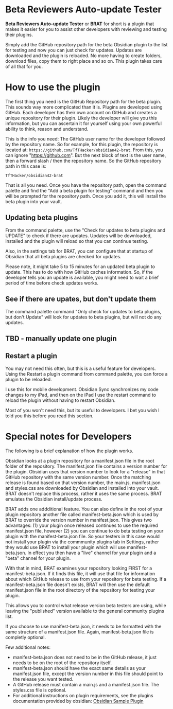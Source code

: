 # Beta Reviewers Auto-update Tester
**Beta Reviewers Auto-update Tester** or **BRAT** for short is a plugin that makes it easier for you to assist other developers with reviewing and testing their plugins. 

Simply add the GitHub repository path for the beta Obsidian plugin to the list for testing and now you can just check for updates. Updates are downloaded and the plugin is reloaded. No more having to create folders, download files, copy them to right place and so on. This plugin takes care of all that for you.

# How to use the plugin
The first thing you need is the GitHub Repository path for the beta plugin. This sounds way more complicated than it is. Plugins are developed using GitHub.  Each developer has their own account on GitHub and creates a unique repository for their plugin. Likely the developer will give you this information, but you can ascertain it for yourself using your own powerful ability to think, reason and understand.

This is the info you need: The GitHub user name for the developer followed by the repository name. So for example, for this plugin, the repository is located at: `https://github.com/TfTHacker/obsidian42-brat`. From this, you can ignore "https://github.com". But the next block of text is the user name, then a forward slash / then the repository name. So the GitHub repository path in this case is:

`TfTHacker/obsidian42-brat`

That is all you need. Once you have the repository path, open the command palette and find the "Add a beta plugin for testing" command and then you will be prompted for the repository path. Once you add it, this will install the beta plugin into your vault.

## Updating beta plugins
From the command palette, use the "Check for updates to beta plugins and UPDATE" to check if there are updates. Updates will be downloaded, installed and the plugin will reload so that you can continue testing.

Also, in the settings tab for BRAT, you can configure that at startup of Obsidian that all beta plugins are checked for updates.

Please note, it might take 5 to 15 minutes for an updated beta plugin to update. This has to do with how GitHub caches information. So, if the developer tells you an update is available, you might need to wait a brief period of time before check updates works.

## See if there are upates, but don't update them
The command palette command "Only check for updates to beta plugins, but don't Update" will look for updates to beta plugins, but will not do any updates.

## TBD - manually update one plugin

## Restart a plugin
You may not need this often, but this is a useful feature for developers. Using the Restart a plugin command from command palette, you can force a plugin to be reloaded.

I use this for mobile development. Obsidian Sync synchronizes my code changes to my iPad, and then on the iPad I use the restart command to reload the plugin without having to restart Obsidian.

Most of you won't need this, but its useful to developers. I bet you wish I told you this before you read this section.

# Special notes for Developers
The following is a brief explanation of how the plugin works.

Obsidian looks at a plugin repository for a manifest.json file in the root folder of the repository. The manifest.json file contains a version number for the plugin. Obsidian uses that version number to look for a "release" in that GitHub repository with the same version number. Once the matching release is found based on that version number, the main.js, manifest.json and styles.css are downloaded by Obsidian and installed into your vault. BRAT doesn't replace this process, rather it uses the same process. BRAT emulates the Obsidian install/update process.

BRAT adds one addditional feature. You can also define in the root of your plugin repository another file called manifest-beta.json which is used by BRAT to override the version number in manifest.json. This gives two advantages: (1) your plugin once released continues to use the required manifest.json file, however (2) you can continue to do beta testing on your plugin with the manifest-beta.json file. So your testers in this case would not install your plugin via the commmunity plugins tab in Settings, rather they would use BRAT to install your plugin which will use manifest-beta.json. In effect you then have a "live" channel for your plugin and a "beta" channel for your plugin.

With that in mind, BRAT examines your repository looking FIRST for a manifest-beta.json. If it finds this file, it will use that file for information about which GitHub release to use from your repository for beta testing. If a manifest-beta.json file doesn't exists, BRAT will then use the default manifest.json file in the root directory of the repository for testing your plugin.

This allows you to control what release version beta testers are using, while leaving the "published" version available to the general community plugins list.

If you choose to use manifest-beta.json, it needs to be formatted with the same structure of a manifest.json file. Again, manifest-beta.json file is completly optional. 

Few additional notes:
* manifest-beta.json does not need to be in the GitHub release, it just needs to be on the root of the repository itself.
* manifest-beta.json should have the exact same details as your manifest.json file, except the version number in this file should point to the release you want tested.
* A GitHub release must contain a main.js and a manifest.json file. The styles.css file is optional.
* For additional instructions on plugin requirements, see the plugins documentation provided by obsidian: [Obsidian Sample Plugin](https://github.com/obsidianmd/obsidian-sample-plugin)